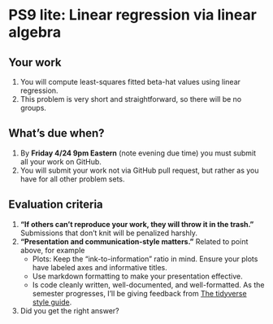 PS9 lite: Linear regression via linear algebra
================

## Your work

1.  You will compute least-squares fitted beta-hat values using linear
    regression.
2.  This problem is very short and straightforward, so there will be no
    groups.

## What’s due when?

1.  By **Friday 4/24 9pm Eastern** (note evening due time) you must
    submit all your work on GitHub.
2.  You will submit your work not via GitHub pull request, but rather as
    you have for all other problem sets.

## Evaluation criteria

1.  **“If others can’t reproduce your work, they will throw it in the
    trash.”** Submissions that don’t knit will be penalized harshly.
2.  **“Presentation and communication-style matters.”** Related to point
    above, for example
      - Plots: Keep the “ink-to-information” ratio in mind. Ensure your
        plots have labeled axes and informative titles.
      - Use markdown formatting to make your presentation effective.
      - Is code cleanly written, well-documented, and well-formatted. As
        the semester progresses, I’ll be giving feedback from [The
        tidyverse style guide](https://style.tidyverse.org/).
3.  Did you get the right answer?
